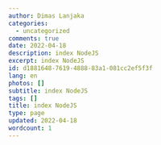 ```yaml
---
author: Dimas Lanjaka
categories:
  - uncategorized
comments: true
date: 2022-04-18
description: index NodeJS
excerpt: index NodeJS
id: d1881648-7619-4888-83a1-081cc2ef5f3f
lang: en
photos: []
subtitle: index NodeJS
tags: []
title: index NodeJS
type: page
updated: 2022-04-18
wordcount: 1
---
```


<!-- directory listing -->
